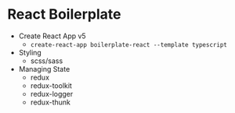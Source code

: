 # React Boilerplate

- Create React App v5
  - `create-react-app boilerplate-react --template typescript`
- Styling
  - scss/sass
- Managing State
  - redux
  - redux-toolkit
  - redux-logger
  - redux-thunk
